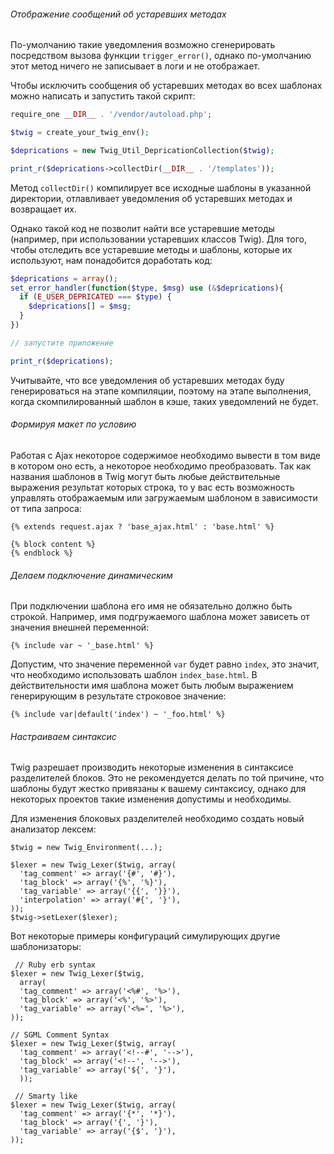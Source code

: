 ###### Отображение сообщений об устаревших методах

По-умолчанию такие уведомления возможно сгенерировать посредством вызова функции ```trigger_error()```, однако по-умолчанию этот метод ничего не записывает в логи и не отображает.

Чтобы исключить сообщения об устаревших методах во всех шаблонах можно написать и запустить такой скрипт:

```php
require_one __DIR__ . '/vendor/autoload.php';

$twig = create_your_twig_env();

$deprications = new Twig_Util_DepricationCollection($twig);

print_r($deprications->collectDir(__DIR__ . '/templates'));
```

Метод ```collectDir()``` компилирует все исходные шаблоны в указанной директории, отлавливает уведомления об устаревших методах и возвращает их.

Однако такой код не позволит найти все устаревшие методы (например, при использовании устаревших классов Twig). Для того, чтобы отследить все устаревшие методы и шаблоны, которые их используют, нам понадобится доработать код:

```php
$deprications = array();
set_error_handler(function($type, $msg) use (&$deprications){
  if (E_USER_DEPRICATED === $type) {
    $deprications[] = $msg;
  }
})

// запустите приложение

print_r($deprications);
```

Учитывайте, что все уведомления об устаревших методах буду генерироваться на этапе компиляции, поэтому на этапе выполнения, когда скомпилированный шаблон в кэше, таких уведомлений не будет.

###### Формируя макет по условию

Работая с Ajax некоторое содержимое необходимо вывести в том виде в котором оно есть, а некоторое необходимо преобразовать. Так как названия шаблонов в Twig могут быть любые действительные выражения результат которых строка, то у вас есть возможность управлять отображаемым или загружаемым шаблоном в зависимости от типа запроса:

```twig
{% extends request.ajax ? 'base_ajax.html' : 'base.html' %}

{% block content %}
{% endblock %}
```

###### Делаем подключение динамическим

При подключении шаблона его имя не обязательно должно быть строкой. Например, имя подгружаемого шаблона может зависеть от значения внешней переменной:

```twig
{% include var ~ '_base.html' %}
```

Допустим, что значение переменной ```var``` будет равно ```index```, это значит, что необходимо использовать шаблон ```index_base.html```. В действительности имя шаблона может быть любым выражением генерирующим в результате строковое значение:

```twig
{% include var|default('index') ~ '_foo.html' %}
```

###### Настраиваем синтаксис

Twig разрешает производить некоторые изменения в синтаксисе разделителей блоков. Это не рекомендуется делать по той причине, что шаблоны будут жестко привязаны к вашему синтаксису, однако для некоторых проектов такие изменения допустимы и необходимы.

Для изменения блоковых разделителей необходимо создать новый анализатор лексем:

```twig
$twig = new Twig_Environment(...);

$lexer = new Twig_Lexer($twig, array(
  'tag_comment' => array('{#', '#}'),
  'tag_block' => array('{%', '%}'),
  'tag_variable' => array('{{', '}}'),
  'interpolation' => array('#{', '}'),
));
$twig->setLexer($lexer);
```

Вот некоторые примеры конфигураций симулирующих другие шаблонизаторы:

```twig
 // Ruby erb syntax
$lexer = new Twig_Lexer($twig, 
  array( 
  'tag_comment' => array('<%#', '%>'), 
  'tag_block' => array('<%', '%>'), 
  'tag_variable' => array('<%=', '%>'),
));
```

```twig
// SGML Comment Syntax
$lexer = new Twig_Lexer($twig, array( 
  'tag_comment' => array('<!--#', '-->'), 
  'tag_block' => array('<!--', '-->'), 
  'tag_variable' => array('${', '}'),
  ));
```

```twig
 // Smarty like
$lexer = new Twig_Lexer($twig, array( 
  'tag_comment' => array('{*', '*}'), 
  'tag_block' => array('{', '}'), 
  'tag_variable' => array('{$', '}'),
));
```
